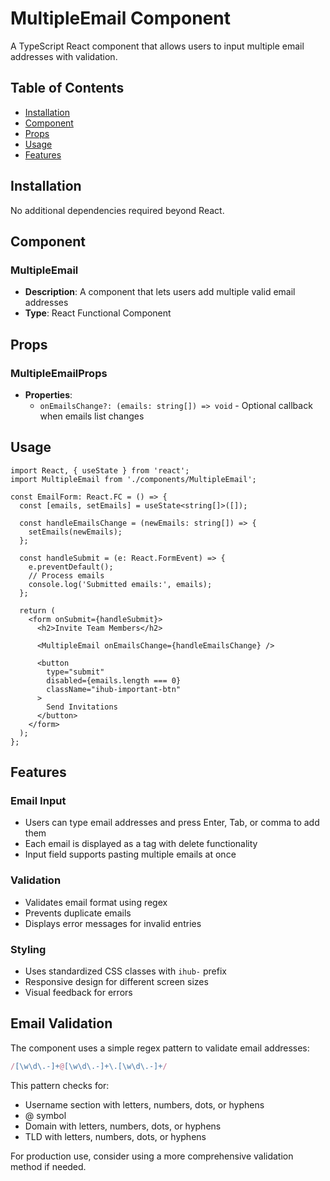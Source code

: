 # MultipleEmail Component

A TypeScript React component that allows users to input multiple email addresses with validation.

## Table of Contents
- [Installation](#installation)
- [Component](#component)
- [Props](#props)
- [Usage](#usage)
- [Features](#features)

## Installation

No additional dependencies required beyond React.

## Component

### MultipleEmail
- **Description**: A component that lets users add multiple valid email addresses
- **Type**: React Functional Component

## Props

### MultipleEmailProps
- **Properties**:
  - `onEmailsChange?: (emails: string[]) => void` - Optional callback when emails list changes

## Usage

```tsx
import React, { useState } from 'react';
import MultipleEmail from './components/MultipleEmail';

const EmailForm: React.FC = () => {
  const [emails, setEmails] = useState<string[]>([]);
  
  const handleEmailsChange = (newEmails: string[]) => {
    setEmails(newEmails);
  };
  
  const handleSubmit = (e: React.FormEvent) => {
    e.preventDefault();
    // Process emails
    console.log('Submitted emails:', emails);
  };
  
  return (
    <form onSubmit={handleSubmit}>
      <h2>Invite Team Members</h2>
      
      <MultipleEmail onEmailsChange={handleEmailsChange} />
      
      <button 
        type="submit" 
        disabled={emails.length === 0}
        className="ihub-important-btn"
      >
        Send Invitations
      </button>
    </form>
  );
};
```

## Features

### Email Input
- Users can type email addresses and press Enter, Tab, or comma to add them
- Each email is displayed as a tag with delete functionality
- Input field supports pasting multiple emails at once

### Validation
- Validates email format using regex
- Prevents duplicate emails
- Displays error messages for invalid entries

### Styling
- Uses standardized CSS classes with `ihub-` prefix
- Responsive design for different screen sizes
- Visual feedback for errors

## Email Validation

The component uses a simple regex pattern to validate email addresses:

```typescript
/[\w\d\.-]+@[\w\d\.-]+\.[\w\d\.-]+/
```

This pattern checks for:
- Username section with letters, numbers, dots, or hyphens
- @ symbol
- Domain with letters, numbers, dots, or hyphens
- TLD with letters, numbers, dots, or hyphens

For production use, consider using a more comprehensive validation method if needed.